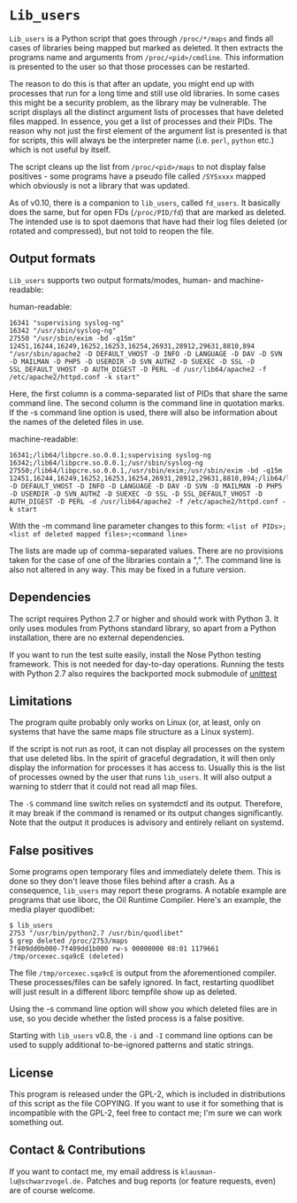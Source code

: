 # `Lib_users`

`Lib_users` is a Python script that goes through `/proc/*/maps` and finds all
cases of libraries being mapped but marked as deleted. It then extracts the
programs name and arguments from `/proc/<pid>/cmdline`. This information is
presented to the user so that those processes can be restarted.

The reason to do this is that after an update, you might end up with processes
that run for a long time and still use old libraries. In some cases this might
be a security problem, as the library may be vulnerable. The script displays
all the distinct argument lists of processes that have deleted files mapped.
In essence, you get a list of processes and their PIDs. The reason why not
just the first element of the argument list is presented is that for scripts,
this will always be the interpreter name (i.e. `perl`, `python` etc.) which is
not useful by itself.

The script cleans up the list from `/proc/<pid>/maps` to not display false
positives - some programs have a pseudo file called `/SYSxxxx` mapped which
obviously is not a library that was updated.

As of v0.10, there is a companion to `lib_users`, called `fd_users`. It
basically does the same, but for open FDs (`/proc/PID/fd`) that are marked as
deleted. The intended use is to spot daemons that have had their log files
deleted (or rotated and compressed), but not told to reopen the file.

## Output formats

`Lib_users` supports two output formats/modes, human- and machine-readable:

human-readable:

```
16341 "supervising syslog-ng"
16342 "/usr/sbin/syslog-ng"
27550 "/usr/sbin/exim -bd -q15m"
12451,16244,16249,16252,16253,16254,26931,28912,29631,8810,894 "/usr/sbin/apache2 -D DEFAULT_VHOST -D INFO -D LANGUAGE -D DAV -D SVN -D MAILMAN -D PHP5 -D USERDIR -D SVN_AUTHZ -D SUEXEC -D SSL -D SSL_DEFAULT_VHOST -D AUTH_DIGEST -D PERL -d /usr/lib64/apache2 -f /etc/apache2/httpd.conf -k start"
```

Here, the first column is a comma-separated list of PIDs that share the same
command line. The second column is the command line in quotation marks. If the
-s command line option is used, there will also be information about the names
of the deleted files in use.

machine-readable:

```
16341;/lib64/libpcre.so.0.0.1;supervising syslog-ng
16342;/lib64/libpcre.so.0.0.1;/usr/sbin/syslog-ng
27550;/lib64/libpcre.so.0.0.1,/usr/sbin/exim;/usr/sbin/exim -bd -q15m
12451,16244,16249,16252,16253,16254,26931,28912,29631,8810,894;/lib64/libpcre.so.0.0.1;/usr/sbin/apache2 -D DEFAULT_VHOST -D INFO -D LANGUAGE -D DAV -D SVN -D MAILMAN -D PHP5 -D USERDIR -D SVN_AUTHZ -D SUEXEC -D SSL -D SSL_DEFAULT_VHOST -D AUTH_DIGEST -D PERL -d /usr/lib64/apache2 -f /etc/apache2/httpd.conf -k start
```

With the -m command line parameter changes to this form:
`<list of PIDs>;<list of deleted mapped files>;<command line>`

The lists are made up of comma-separated values. There are no provisions taken
for the case of one of the libraries contain a ",". The command line is also
not altered in any way. This may be fixed in a future version.

## Dependencies

The script requires Python 2.7 or higher and should work with Python 3. It only
uses modules from Pythons standard library, so apart from a Python
installation, there are no external dependencies.

If you want to run the test suite easily, install the Nose Python testing
framework. This is not needed for day-to-day operations. Running the tests with
Python 2.7 also requires the backported mock submodule of
[unittest](https://github.com/jaraco/backports.unittest_mock)

## Limitations

The program quite probably only works on Linux (or, at least, only on systems
that have the same maps file structure as a Linux system).

If the script is not run as root, it can not display all processes on the
system that use deleted libs. In the spirit of graceful degradation, it will
then only display the information for processes it has access to. Usually this
is the list of processes owned by the user that runs `lib_users`. It will also
output a warning to stderr that it could not read all map files.

The `-S` command line switch relies on systemdctl and its output. Therefore, it
may break if the command is renamed or its output changes significantly. Note
that the output it produces is advisory and entirely reliant on systemd.

## False positives

Some programs open temporary files and immediately delete them. This is done so
they don't leave those files behind after a crash. As a consequence,
`lib_users` may report these programs. A notable example are programs that use
liborc, the Oil Runtime Compiler. Here's an example, the media player
quodlibet:

```
$ lib_users
2753 "/usr/bin/python2.7 /usr/bin/quodlibet"
$ grep deleted /proc/2753/maps
7f409dd0b000-7f409dd1b000 rw-s 00000000 08:01 1179661 /tmp/orcexec.sqa9cE (deleted)
```

The file `/tmp/orcexec.sqa9cE` is output from the aforementioned compiler. These
processes/files can be safely ignored. In fact, restarting quodlibet will just
result in a different liborc tempfile show up as deleted.

Using the -s command line option will show you which deleted files are in use,
so you decide whether the listed process is a false positive.

Starting with `lib_users` v0.8, the `-i` and `-I` command line options can be
used to supply additional to-be-ignored patterns and static strings.

## License

This program is released under the GPL-2, which is included in distributions
of this script as the file COPYING. If you want to use it for something that
is incompatible with the GPL-2, feel free to contact me; I'm sure we can work
something out.

## Contact & Contributions

If you want to contact me, my email address is `klausman-lu@schwarzvogel.de.`
Patches and bug reports (or feature requests, even) are of course welcome.

